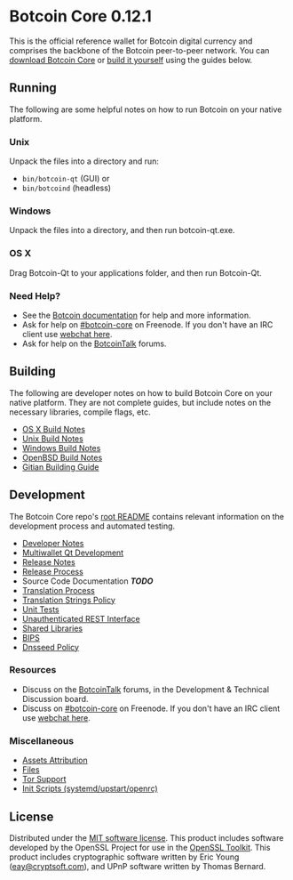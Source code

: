 Botcoin Core 0.12.1
=====================

This is the official reference wallet for Botcoin digital currency and comprises the backbone of the Botcoin peer-to-peer network. You can [download Botcoin Core](https://www.botcoin.org/downloads/) or [build it yourself](#building) using the guides below.

Running
---------------------
The following are some helpful notes on how to run Botcoin on your native platform.

### Unix

Unpack the files into a directory and run:

- `bin/botcoin-qt` (GUI) or
- `bin/botcoind` (headless)

### Windows

Unpack the files into a directory, and then run botcoin-qt.exe.

### OS X

Drag Botcoin-Qt to your applications folder, and then run Botcoin-Qt.

### Need Help?

* See the [Botcoin documentation](https://botcoin-core.atlassian.net/wiki/display/DOC)
for help and more information.
* Ask for help on [#botcoin-core](http://webchat.freenode.net?channels=botcoin-core) on Freenode. If you don't have an IRC client use [webchat here](http://webchat.freenode.net?channels=botcoin-core).
* Ask for help on the [BotcoinTalk](https://botcointalk.org/) forums.

Building
---------------------
The following are developer notes on how to build Botcoin Core on your native platform. They are not complete guides, but include notes on the necessary libraries, compile flags, etc.

- [OS X Build Notes](build-osx.md)
- [Unix Build Notes](build-unix.md)
- [Windows Build Notes](build-windows.md)
- [OpenBSD Build Notes](build-openbsd.md)
- [Gitian Building Guide](gitian-building.md)

Development
---------------------
The Botcoin Core repo's [root README](/README.md) contains relevant information on the development process and automated testing.

- [Developer Notes](developer-notes.md)
- [Multiwallet Qt Development](multiwallet-qt.md)
- [Release Notes](release-notes.md)
- [Release Process](release-process.md)
- Source Code Documentation ***TODO***
- [Translation Process](translation_process.md)
- [Translation Strings Policy](translation_strings_policy.md)
- [Unit Tests](unit-tests.md)
- [Unauthenticated REST Interface](REST-interface.md)
- [Shared Libraries](shared-libraries.md)
- [BIPS](bips.md)
- [Dnsseed Policy](dnsseed-policy.md)

### Resources
* Discuss on the [BotcoinTalk](https://botcointalk.org/) forums, in the Development & Technical Discussion board.
* Discuss on [#botcoin-core](http://webchat.freenode.net/?channels=botcoin-core) on Freenode. If you don't have an IRC client use [webchat here](http://webchat.freenode.net/?channels=botcoin-core).

### Miscellaneous
- [Assets Attribution](assets-attribution.md)
- [Files](files.md)
- [Tor Support](tor.md)
- [Init Scripts (systemd/upstart/openrc)](init.md)

License
---------------------
Distributed under the [MIT software license](http://www.opensource.org/licenses/mit-license.php).
This product includes software developed by the OpenSSL Project for use in the [OpenSSL Toolkit](https://www.openssl.org/). This product includes
cryptographic software written by Eric Young ([eay@cryptsoft.com](mailto:eay@cryptsoft.com)), and UPnP software written by Thomas Bernard.
